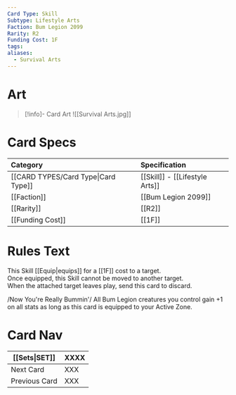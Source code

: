 ```yaml
---
Card Type: Skill
Subtype: Lifestyle Arts
Faction: Bum Legion 2099
Rarity: R2
Funding Cost: 1F
tags: 
aliases:
  - Survival Arts
---
```

# Art

> [!info]- Card Art
> ![[Survival Arts.jpg]]

# Card Specs

| Category | Specification| 
| :--- | :--- |
| [[CARD TYPES/Card Type\|Card Type]] | [[Skill]] - [[Lifestyle Arts]] |  
| [[Faction]] | [[Bum Legion 2099]] |  
| [[Rarity]] | [[R2]] |  
| [[Funding Cost]] | [[1F]] |  

# Rules Text  

This Skill [[Equip|equips]] for a [[1F]] cost to a target.  
Once equipped, this Skill cannot be moved to another target.  
When the attached target leaves play, send this card to discard.  

/Now You're Really Bummin'/ 
All Bum Legion creatures you control gain +1 on all stats as long as this card is equipped to your Active Zone.

# Card Nav

| [[Sets\|SET]]           | XXXX |
| ------------- | ------------------------------ |
| Next Card     | XXX |
| Previous Card | XXX |



